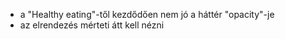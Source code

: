 - a "Healthy eating"-től kezdődően nem jó a háttér "opacity"-je
- az elrendezés mérteti átt kell nézni
